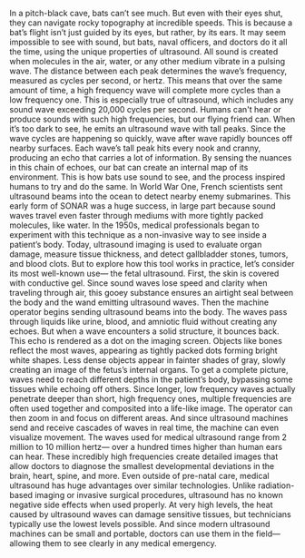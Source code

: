 In a pitch-black cave, bats can’t see much. But even with their eyes shut, they can navigate rocky topography  at incredible speeds. This is because a bat’s flight isn’t just guided by its eyes, but rather, by its ears. It may seem impossible to see with sound, but bats, naval officers, and doctors do it all the time, using the unique properties of ultrasound. All sound is created when molecules in the air, water, or any other medium vibrate in a pulsing wave. The distance between each peak determines the wave’s frequency, measured as cycles per second, or hertz. This means that over the same amount  of time, a high frequency wave will complete  more cycles than a low frequency one. This is especially true of ultrasound, which includes any sound wave  exceeding 20,000 cycles per second. Humans can't hear or produce sounds with such high frequencies, but our flying friend can. When it’s too dark to see, he emits  an ultrasound wave with tall peaks. Since the wave cycles are happening so quickly, wave after wave rapidly bounces off nearby surfaces. Each wave’s tall peak hits every nook and cranny, producing an echo that carries a lot of information. By sensing the nuances  in this chain of echoes, our bat can create an internal map  of its environment. This is how bats use sound to see, and the process inspired humans to try and do the same. In World War One, French scientists sent ultrasound beams into the ocean to detect nearby enemy submarines. This early form of SONAR was a huge success, in large part because sound waves  travel even faster through mediums with more tightly packed molecules,  like water. In the 1950s, medical professionals began to experiment with this technique as a non-invasive way to see inside a patient’s body. Today, ultrasound imaging is used to evaluate organ damage, measure tissue thickness, and detect  gallbladder stones, tumors, and blood clots. But to explore how this tool works in practice, let’s consider its most well-known use—  the fetal ultrasound. First, the skin is covered  with conductive gel. Since sound waves lose speed and clarity  when traveling through air, this gooey substance ensures  an airtight seal between the body and the wand  emitting ultrasound waves. Then the machine operator begins sending ultrasound beams into the body. The waves pass through liquids like urine, blood, and amniotic fluid without creating any echoes. But when a wave encounters a solid structure, it bounces back. This echo is rendered as a dot  on the imaging screen. Objects like bones reflect the most waves, appearing as tightly packed dots  forming bright white shapes. Less dense objects appear  in fainter shades of gray, slowly creating an image  of the fetus’s internal organs. To get a complete picture, waves need to reach different depths in the patient’s body, bypassing some tissues  while echoing off others. Since longer, low frequency waves  actually penetrate deeper than short, high frequency ones, multiple frequencies  are often used together and composited into a life-like image. The operator can then zoom in and focus on different areas. And since ultrasound machines send and  receive cascades of waves in real time, the machine can even visualize movement. The waves used for medical ultrasound range from 2 million to 10 million hertz— over a hundred times higher than human ears can hear. These incredibly high frequencies create detailed images that allow doctors to diagnose  the smallest developmental deviations in the brain, heart, spine, and more. Even outside of pre-natal care, medical ultrasound has huge advantages over similar technologies. Unlike radiation-based imaging  or invasive surgical procedures, ultrasound has no known negative  side effects when used properly. At very high levels,  the heat caused by ultrasound waves can damage sensitive tissues, but technicians typically use the lowest levels possible. And since modern ultrasound machines can be small and portable, doctors can use them in the field— allowing them to see clearly in any medical emergency. 